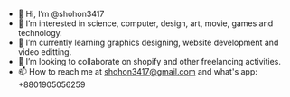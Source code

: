- 👋 Hi, I’m @shohon3417
- 👀 I’m interested in science, computer, design, art, movie, games and technology.
- 🌱 I’m currently learning graphics designing, website development and video editting.
- 💞️ I’m looking to collaborate on shopify and other freelancing activities.
- 📫 How to reach me at shohon3417@gmail.com and what's app: +8801905056259

<!---
shohon3417/shohon3417 is a ✨ special ✨ repository because its `README.md` (this file) appears on your GitHub profile.
You can click the Preview link to take a look at your changes.
--->
